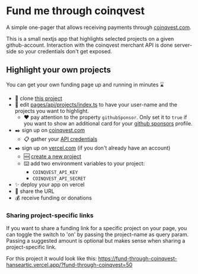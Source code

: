 # Fund me through coinqvest
A simple one-pager that allows receiving payments through [coinqvest.com](https://coinqvest.com).

This is a small nextjs app that highlights selected projects on a given github-account. Interaction with the
coinqvest merchant API is done server-side so your credentials don't get exposed.

## Highlight your own projects
You can get your own funding page up and running in minutes ⌛

- 🧬 clone [this project](https://github.com/hanseartic/fund-through-coinqvest)
- 📝 edit [pages/api/projects/index.ts](pages/api/projects/index.ts) to have your user-name and the projects you want to highlight.
  - ❤️️ pay attention to the property `githubSponsor`. Only set it to `true` if you want to show an additional card for your [github sponsors](https://docs.github.com/en/sponsors) profile.
- ✒️ sign up on [coinqvest.com](https://coinqvest.com)
    - 📋 gather your [API credentials](https://www.coinqvest.com/en/api-settings#apiCredentials)
- ✒️ sign up on [vercel.com](https://vercel.com) (if you don't already have an account)
  - 🆕 [create a new project](https://vercel.com/new)
  - ⌨️ add two environment variables to your project:
    - ```COINQVEST_API_KEY```
    - ```COINQVEST_API_SECRET```
- ✨ deploy your app on vercel
- 📡 share the URL
- 💰 receive funding or donations

### Sharing project-specific links
If you want to share a funding link for a specific project on your page, you can 
toggle the switch to 'on' by passing the project-name as query param. Passing a suggested amount is optional but makes sense when
sharing a project-specific link.

For this project it would look like this: https://fund-through-coinqvest-hanseartic.vercel.app/?fund-through-coinqvest=50
